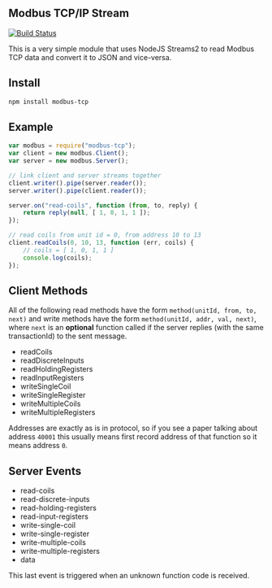 ## Modbus TCP/IP Stream

[![Build Status](https://secure.travis-ci.org/dresende/node-modbus-tcp.png?branch=master)](http://travis-ci.org/dresende/node-modbus-tcp)

This is a very simple module that uses NodeJS Streams2 to read Modbus TCP data and convert it to JSON and vice-versa.

## Install

```sh
npm install modbus-tcp
```

## Example

```js
var modbus = require("modbus-tcp");
var client = new modbus.Client();
var server = new modbus.Server();

// link client and server streams together
client.writer().pipe(server.reader());
server.writer().pipe(client.reader());

server.on("read-coils", function (from, to, reply) {
    return reply(null, [ 1, 0, 1, 1 ]);
});

// read coils from unit id = 0, from address 10 to 13
client.readCoils(0, 10, 13, function (err, coils) {
    // coils = [ 1, 0, 1, 1 ]
    console.log(coils);
});
```

## Client Methods

All of the following read methods have the form `method(unitId, from, to, next)` and write methods have the form `method(unitId, addr, val, next)`, where `next` is an **optional** function called if the server replies (with the same transactionId) to the sent message.

- readCoils
- readDiscreteInputs
- readHoldingRegisters
- readInputRegisters
- writeSingleCoil
- writeSingleRegister
- writeMultipleCoils
- writeMultipleRegisters

Addresses are exactly as is in protocol, so if you see a paper talking about address `40001` this usually means first record address of that function so it means address `0`.

## Server Events

- read-coils
- read-discrete-inputs
- read-holding-registers
- read-input-registers
- write-single-coil
- write-single-register
- write-multiple-coils
- write-multiple-registers
- data

This last event is triggered when an unknown function code is received.
